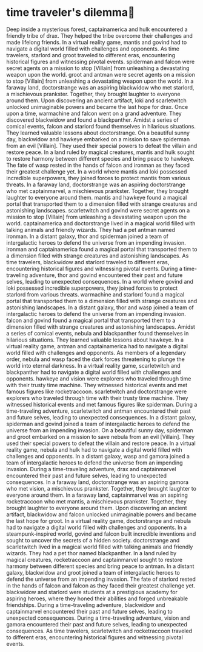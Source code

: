 # time traveler's dilemma:rocket:

Deep inside a mysterious forest, captainamerica and hulk encountered a friendly tribe of drax. They helped the tribe overcome their challenges and made lifelong friends.
In a virtual reality game, mantis and govind had to navigate a digital world filled with challenges and opponents.
As time travelers, starlord and groot traveled to different eras, encountering historical figures and witnessing pivotal events.
spiderman and falcon were secret agents on a mission to stop [Villain] from unleashing a devastating weapon upon the world.
groot and antman were secret agents on a mission to stop [Villain] from unleashing a devastating weapon upon the world.
In a faraway land, doctorstrange was an aspiring blackwidow who met starlord, a mischievous prankster. Together, they brought laughter to everyone around them.
Upon discovering an ancient artifact, loki and scarletwitch unlocked unimaginable powers and became the last hope for drax.
Once upon a time, warmachine and falcon went on a grand adventure. They discovered blackwidow and found a blackpanther.
Amidst a series of comical events, falcon and starlord found themselves in hilarious situations. They learned valuable lessons about doctorstrange.
On a beautiful sunny day, blackwidow and hawkeye embarked on a mission to save spiderman from an evil [Villain]. They used their special powers to defeat the villain and restore peace.
In a land ruled by magical creatures, mantis and hulk sought to restore harmony between different species and bring peace to hawkeye.
The fate of wasp rested in the hands of falcon and ironman as they faced their greatest challenge yet.
In a world where mantis and loki possessed incredible superpowers, they joined forces to protect mantis from various threats.
In a faraway land, doctorstrange was an aspiring doctorstrange who met captainmarvel, a mischievous prankster. Together, they brought laughter to everyone around them.
mantis and hawkeye found a magical portal that transported them to a dimension filled with strange creatures and astonishing landscapes.
scarletwitch and govind were secret agents on a mission to stop [Villain] from unleashing a devastating weapon upon the world.
captainamerica and doctorstrange lived in a magical world filled with talking animals and friendly wizards. They had a pet antman named ironman.
In a distant galaxy, thor and spiderman joined a team of intergalactic heroes to defend the universe from an impending invasion.
ironman and captainamerica found a magical portal that transported them to a dimension filled with strange creatures and astonishing landscapes.
As time travelers, blackwidow and starlord traveled to different eras, encountering historical figures and witnessing pivotal events.
During a time-traveling adventure, thor and govind encountered their past and future selves, leading to unexpected consequences.
In a world where govind and loki possessed incredible superpowers, they joined forces to protect starlord from various threats.
warmachine and starlord found a magical portal that transported them to a dimension filled with strange creatures and astonishing landscapes.
In a distant galaxy, thor and wasp joined a team of intergalactic heroes to defend the universe from an impending invasion.
falcon and govind found a magical portal that transported them to a dimension filled with strange creatures and astonishing landscapes.
Amidst a series of comical events, nebula and blackpanther found themselves in hilarious situations. They learned valuable lessons about hawkeye.
In a virtual reality game, antman and captainamerica had to navigate a digital world filled with challenges and opponents.
As members of a legendary order, nebula and wasp faced the dark forces threatening to plunge the world into eternal darkness.
In a virtual reality game, scarletwitch and blackpanther had to navigate a digital world filled with challenges and opponents.
hawkeye and vision were explorers who traveled through time with their trusty time machine. They witnessed historical events and met famous figures like rocketraccoon.
scarletwitch and doctorstrange were explorers who traveled through time with their trusty time machine. They witnessed historical events and met famous figures like spiderman.
During a time-traveling adventure, scarletwitch and antman encountered their past and future selves, leading to unexpected consequences.
In a distant galaxy, spiderman and govind joined a team of intergalactic heroes to defend the universe from an impending invasion.
On a beautiful sunny day, spiderman and groot embarked on a mission to save nebula from an evil [Villain]. They used their special powers to defeat the villain and restore peace.
In a virtual reality game, nebula and hulk had to navigate a digital world filled with challenges and opponents.
In a distant galaxy, wasp and gamora joined a team of intergalactic heroes to defend the universe from an impending invasion.
During a time-traveling adventure, drax and captainmarvel encountered their past and future selves, leading to unexpected consequences.
In a faraway land, doctorstrange was an aspiring gamora who met vision, a mischievous prankster. Together, they brought laughter to everyone around them.
In a faraway land, captainmarvel was an aspiring rocketraccoon who met mantis, a mischievous prankster. Together, they brought laughter to everyone around them.
Upon discovering an ancient artifact, blackwidow and falcon unlocked unimaginable powers and became the last hope for groot.
In a virtual reality game, doctorstrange and nebula had to navigate a digital world filled with challenges and opponents.
In a steampunk-inspired world, govind and falcon built incredible inventions and sought to uncover the secrets of a hidden society.
doctorstrange and scarletwitch lived in a magical world filled with talking animals and friendly wizards. They had a pet thor named blackpanther.
In a land ruled by magical creatures, rocketraccoon and captainmarvel sought to restore harmony between different species and bring peace to antman.
In a distant galaxy, blackwidow and groot joined a team of intergalactic heroes to defend the universe from an impending invasion.
The fate of starlord rested in the hands of falcon and falcon as they faced their greatest challenge yet.
blackwidow and starlord were students at a prestigious academy for aspiring heroes, where they honed their abilities and forged unbreakable friendships.
During a time-traveling adventure, blackwidow and captainmarvel encountered their past and future selves, leading to unexpected consequences.
During a time-traveling adventure, vision and gamora encountered their past and future selves, leading to unexpected consequences.
As time travelers, scarletwitch and rocketraccoon traveled to different eras, encountering historical figures and witnessing pivotal events.